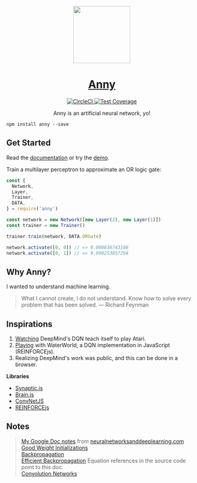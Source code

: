 <p align="center">
  <a href="http://levithomason.github.io/anny/">
    <img height="150" width="150" src="https://raw.githubusercontent.com/levithomason/anny/master/logo.png">
  </a>
</p>

<h1 align="center">
  <a href="http://levithomason.github.io/anny">Anny</a>
</h1>

<p align="center">
  <a href="https://circleci.com/gh/levithomason/anny">
    <img src="https://img.shields.io/circleci/project/levithomason/anny/master.svg?style=flat-square" alt="CircleCI"/>
  </a>
  <a href="https://codeclimate.com/github/levithomason/anny/coverage">
    <img src="https://img.shields.io/codeclimate/coverage/github/levithomason/anny.svg?style=flat-square" alt="Test Coverage"/>
  </a>
</p>

<p align="center">
  Anny is an artificial neural network, yo!
</p>


```
npm install anny --save
```

## Get Started

Read the [documentation](http://levithomason.github.io/anny/docs)
or try the [demo](http://levithomason.github.io/anny).

Train a multilayer perceptron to approximate an OR logic gate:

```js
const {
  Network,
  Layer,
  Trainer,
  DATA,
} = require('anny')

const network = new Network([new Layer(2), new Layer(1)])
const trainer = new Trainer()

trainer.train(network, DATA.ORGate)

network.activate([0, 0]) // => 0.000836743108
network.activate([0, 1]) // => 0.998253857294
```

## Why Anny?

I wanted to understand machine learning.

>What I cannot create, I do not understand. Know how to solve every problem that has been solved.
>&mdash; Richard Feynman

## Inspirations

1. [Watching](https://www.youtube.com/watch?v=EfGD2qveGdQ) DeepMind's DQN teach 
itself to play Atari.
2. [Playing](http://cs.stanford.edu/people/karpathy/reinforcejs/waterworld.html) 
with WaterWorld, a DQN implementation in JavaScript (REINFORCEjs).
3. Realizing DeepMind's work was public, and this can be done in a browser.

**Libraries**

- [Synaptic.js](https://github.com/cazala/synaptic)
- [Brain.js](https://github.com/cazala/synaptic)
- [ConvNetJS](https://github.com/karpathy/convnetjs)
- [REINFORCEjs](https://github.com/karpathy/reinforcejs)

## Notes

>[My Google Doc notes](https://docs.google.com/document/d/1h-G9qqp-xC_ykq-weEIjtk0IvXdmij3tCDRfP75BJUg) from [neuralnetworksanddeeplearning.com](http://neuralnetworksanddeeplearning.com/)  
>[Good Weight Initializations](https://plus.google.com/+SoumithChintala/posts/RZfdrRQWL6u)  
>[Backpropagation](http://page.mi.fu-berlin.de/rojas/neural/chapter/K7.pdf)  
>[Efficient Backpropagation](http://yann.lecun.com/exdb/publis/pdf/lecun-98b.pdf) Equation references in the source code point to this doc.  
>[Convolution Networks](http://andrew.gibiansky.com/blog/machine-learning/convolutional-neural-networks/)  
